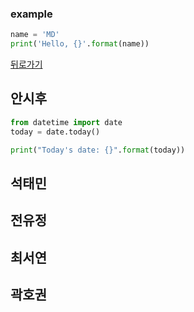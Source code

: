 ### example

```python
name = 'MD'
print('Hello, {}'.format(name))
```

[뒤로가기](./README.md)


## 안시후
```python
from datetime import date
today = date.today()

print("Today's date: {}".format(today))
```

## 석태민


## 전유정


## 최서연


## 곽호권


